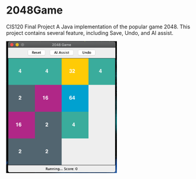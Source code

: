 # 2048Game
CIS120 Final Project
A Java implementation of the popular game 2048. This project contains several feature, including Save, Undo, and AI assist. 

<img src="https://github.com/Orang-utan/2048Game/blob/master/img/demo.png" width="300">
